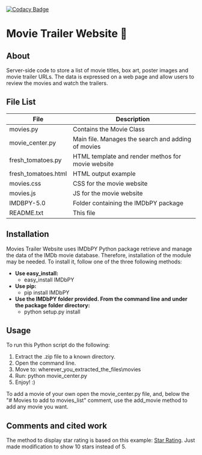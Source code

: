 [![Codacy Badge](https://api.codacy.com/project/badge/grade/004a38500bf04451bd81398662c9e3ea)](https://www.codacy.com/app/david-ojeda-lopez/tournament-database)

# Movie Trailer Website :movie_camera:

## About

Server-side code to store a list of movie titles, box art, poster images and movie trailer URLs. The data is expressed on a web page and allow users to review the movies and watch the trailers. 

## File List

| File | Description | 
|------|-------------|
| movies.py | Contains the Movie Class |
| movie_center.py | Main file. Manages the search and adding of movies |
| fresh_tomatoes.py | HTML template and render methos for movie website |
| fresh_tomatoes.html | HTML output example |
| movies.css | CSS for the movie website |
| movies.js | JS for the movie website |
| IMDBPY-5.0 | Folder containing the IMDbPY package |
| README.txt | This file |


## Installation

Movies Trailer Website uses IMDbPY Python package retrieve and manage the data of
the IMDb movie database. Therefore, installation of the module may be needed. 
To install it, follow one of the three following methods:

- **Use easy_install:**
	- easy_install IMDbPY
- **Use pip:**
	- pip install IMDbPY
- **Use the IMDbPY folder provided. From the command line and under the package folder directory:**
	- python setup.py install

## Usage

To run this Python script do the following:

1. Extract the .zip file to a known directory. 
2. Open the command line.
3. Move to: wherever_you_extracted_the_files\movies
4. Run: python movie_center.py
5. Enjoy! :)

To add a movie of your own open the movie_center.py file, and, below the "# Movies to add to movies_list" comment, use the add_movie method to add any movie you want. 

## Comments and cited work 

The method to display star rating is based on this example: [Star Rating][1]. Just made modification to show 10 stars instead of 5.

[1]: http://codepen.io/Bluetidepro/pen/GkpEa
